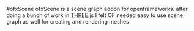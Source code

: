 #ofxScene
ofxScene is a scene graph addon for openframeworks.
after doing a bunch of work in [THREE.js](http://mrdoob.github.com/three.js/) I felt OF needed easy to use scene graph as well for creating and rendering meshes
 
